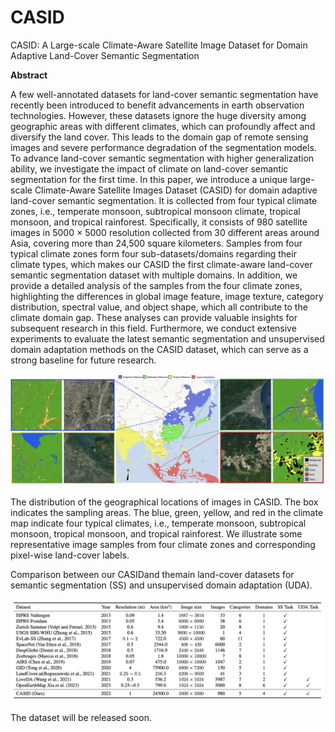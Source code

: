 # CASID

CASID: A Large-scale Climate-Aware Satellite Image Dataset for Domain Adaptive Land-Cover Semantic Segmentation



**Abstract**

A few well-annotated datasets for land-cover semantic segmentation have recently been introduced to benefit advancements in earth observation technologies.
However, these datasets ignore the huge diversity among geographic areas with different climates, which can profoundly affect and diversify the land cover. 
This leads to the domain gap of remote sensing images and severe performance degradation of the segmentation models.
To advance land-cover semantic segmentation with higher generalization ability,  we investigate the impact of climate on land-cover semantic segmentation for the first time.
In this paper, we introduce a unique large-scale Climate-Aware Satellite Images Dataset (CASID) for domain adaptive land-cover semantic segmentation.
It is collected from four typical climate zones, i.e., temperate monsoon, subtropical monsoon climate, tropical monsoon, and tropical rainforest.
Specifically, it consists of 980 satellite images in 5000 $\times$ 5000 resolution collected from 30 different areas around Asia, covering more than 24,500 square kilometers.
Samples from four typical climate zones form four sub-datasets/domains regarding their climate types, which makes our CASID the first climate-aware land-cover semantic segmentation dataset with multiple domains.
In addition, we provide a detailed analysis of the samples from the four climate zones, highlighting the differences in global image feature, image texture, category distribution, spectral value, and object shape, which all contribute to the climate domain gap. These analyses can provide valuable insights for subsequent research in this field.
Furthermore, we conduct extensive experiments to evaluate the latest semantic segmentation and unsupervised domain adaptation methods on the CASID dataset, which can serve as a strong baseline for future research.



<img src="https://github.com/Linwei-Chen/CASID/blob/main/static/dataset_overview.png" width="1024px">

The distribution of the geographical locations of images in CASID. 
The box indicates the sampling areas.
The blue, green, yellow, and red in the climate map indicate four typical climates, i.e., temperate monsoon, subtropical monsoon, tropical monsoon, and tropical rainforest.
We illustrate some representative image samples from four climate zones and corresponding pixel-wise land-cover labels.



Comparison between our CASIDand themain land-cover datasets for semantic segmentation (SS) and unsupervised domain adaptation (UDA).

<img src="https://github.com/Linwei-Chen/CASID/blob/main/static/dataset_comparison.png" width="1024px">



The dataset will be released soon.